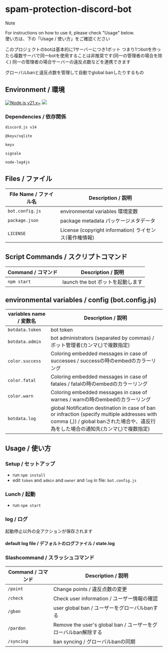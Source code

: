 # spam-protection-discord-bot


> [!NOTE]
> For instructions on how to use it, please check "Usage" below.  
> 使い方は、下の「Usage / 使い方」をご確認ください
> 
> このプロジェクトのbotは基本的に1サーバーにつき1ボット
> つまり1つbotを作ったら複数サーバで同一botを使用することは非推奨です(同一の管理者の場合を除く)
> 同一の管理者の場合サーバーの違反点数などを連携できます

グローバルbanと違反点数を管理して自動でglobal banしたりするもの
## Environment / 環境
[![Node.js v21.x\~](https://img.shields.io/badge/-node.js%20v21.x~-black.svg?logo=node.js&style=for-the-badge)](https://github.com/nodejs/node)
[![](https://img.shields.io/badge/-esmodule-black.svg?logo=javascript&style=for-the-badge)](https://nodejs.org/api/esm.html)
### Dependencies / 依存関係
```
discord.js v14
```
```
@keyv/sqlite
```
```
keyv
```
```
signale
```
```
node-log4js
```

## Files / ファイル

|File Name / ファイル名|Description / 説明|
|---|---|
|`bot.config.js`|environmental variables 環境変数|
|`package.json`|package metadata パッケージメタデータ|
|`LICENSE`|License (copyright information) ライセンス(著作権情報)|

## Script Commands / スクリプトコマンド

|Command / コマンド|Description / 説明|
|---|---|
|`npm start`|launch the bot ボットを起動します|

## environmental variables / config (bot.config.js)

|variables name / 変数名|Description / 説明|
|---|---|
|`botdata.token`|bot token|
|`botdata.admin`|bot administrators (separated by commas) / ボット管理者(カンマ(,)で複数指定)|
|`color.success`|Coloring embedded messages in case of successes / successの時のembedのカラーリング|
|`color.fatal`|Coloring embedded messages in case of fatales / fatalの時のembedのカラーリング|
|`color.warn`|Coloring embedded messages in case of warnes / warnの時のembedのカラーリング|
|`botdata.log`|global Notification destination in case of ban or infraction (specify multiple addresses with comma (,)) / global banされた場合や、違反行為をした場合の通知先(カンマ(,)で複数指定)|

## Usage / 使い方

### Setup / セットアップ

- run `npm install`
- edit `token` and `admin` and `owner` and `log` in file: `bot.config.js`

### Lunch / 起動

- run `npm start`
### log / ログ
起動停止以外の全アクションが保存されます
#### default log file / デフォルトのログファイル / state.log
### Slashcommand / スラッシュコマンド

|Command / コマンド|Description / 説明|
|---|---|
|`/point`|Change points / 違反点数の変更|
|`/check`|Check user information / ユーザー情報の確認|
|`/gban`|user global ban / ユーザーをグローバルbanする|
|`/pardon`|Remove the user's global ban / ユーザーをグローバルban解除する|
|`/syncing`|ban syncing / グローバルbanの同期|
